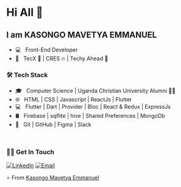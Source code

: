 # Hi All 👋

## I am KASONGO MAVETYA EMMANUEL


- 💻 &nbsp; Front-End Developer
- 💼 &nbsp; TecX 🥇 | CRES 🔥 | Techy Ahead 🤩

<h3>🛠 Tech Stack</h3>

- 🎓 &nbsp; Computer Science | Uganda Christian University Alumni 🧑‍🎓
- 🌐 &nbsp; HTML | CSS | Javascript | ReactJs | Flutter
- 💻 &nbsp; Flutter | Dart | Provider | Bloc | React & Redux | ExpressJs
- 🛢 &nbsp; Firebase | sqflite | hive | Shared Preferences | MongoDb
- 🔧 &nbsp; Git | GitHub | Figma | Slack

<br/>

<h3> 🤝🏻 Get In Touch </h3>

<p align="left">
<a href="https://www.linkedin.com/in/kasongo-mavetya-emmanuel-67087015b/"><img alt="LinkedIn" src="https://img.shields.io/badge/LinkedIn-kasongomavetyaemmanuel-blue?style=flat-square&logo=linkedin"></a>
<a href="mailto:kasongomavetyaemmanuel012@gmail.com"><img alt="Email" src="https://img.shields.io/badge/Email-kasongomavetyaemmanuel012@gmail.com-blue?style=flat-square&logo=Microsoft%20outlook"></a>
</p>

⭐️ From [Kasongo Mavetya Emmanuel](https://github.com/kasongo-mavetya-emmanuel)
